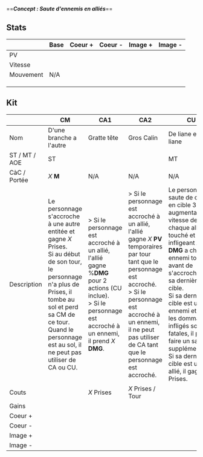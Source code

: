 ==***Concept : Saute d'ennemis en alliés***== 
## Stats

|           | Base | Coeur + | Coeur - | Image + | Image - |
| --------- | ---- | ------- | ------- | ------- | ------- |
| PV        |      |         |         |         |         |
| Vitesse   |      |         |         |         |         |
| Mouvement | N/A  |         |         |         |         |
|           |      |         |         |         |         |
|           |      |         |         |         |         |
|           |      |         |         |         |         |

## Kit

|               | CM                                                                                                                                                                                                                                             | CA1                                                                                                                                                                  | CA2                                                                                                                                                                                                                                               | CU                                                                                                                                                                                                                                                                                                                                                                       |
| ------------- | ---------------------------------------------------------------------------------------------------------------------------------------------------------------------------------------------------------------------------------------------- | -------------------------------------------------------------------------------------------------------------------------------------------------------------------- | ------------------------------------------------------------------------------------------------------------------------------------------------------------------------------------------------------------------------------------------------- | ------------------------------------------------------------------------------------------------------------------------------------------------------------------------------------------------------------------------------------------------------------------------------------------------------------------------------------------------------------------------ |
| Nom           | D'une branche a l'autre                                                                                                                                                                                                                        | Gratte tête                                                                                                                                                          | Gros Calin                                                                                                                                                                                                                                        | De liane en liane                                                                                                                                                                                                                                                                                                                                                        |
| ST / MT / AOE | ST                                                                                                                                                                                                                                             |                                                                                                                                                                      |                                                                                                                                                                                                                                                   | MT                                                                                                                                                                                                                                                                                                                                                                       |
| CàC / Portée  | *X* **M**                                                                                                                                                                                                                                      | N/A                                                                                                                                                                  | N/A                                                                                                                                                                                                                                               | N/A                                                                                                                                                                                                                                                                                                                                                                      |
| Description   | Le personnage s'accroche à une autre entitée et gagne *X* Prises.<br>Si au début de son tour, le personnage n'a plus de Prises, il tombe au sol et perd sa CM de ce tour. Quand le personnage est au sol, il ne peut pas utiliser de CA ou CU. | > Si le personnage est accroché à un allié, l'allié gagne %**DMG** pour 2 actions (CU inclue).<br>> Si le personnage est accroché à un ennemi, il prend *X* **DMG**. | > Si le personnage est accroché à un allié, l'allié gagne *X* **PV** temporaires par tour tant que le personnage est accroché.<br>> Si le personnage est accroché à un ennemi, il ne peut pas utiliser de CA tant que le personnage est accroché. | Le personnage saute de cible en cible 3 fois, augmentant la vitesse de chaque allié touché et infligeant *X* **DMG** a chaque ennemi touché, avant de s'accrocher a sa dernière cible.<br>Si sa dernière cible est un ennemi et que les dommages infligés sont fatales, il peut faire un saut supplémentaire.<br>Si sa dernière cible est un allié, il gagne *X* Prises. |
| Couts         |                                                                                                                                                                                                                                                | *X* Prises                                                                                                                                                           | *X* Prises / Tour                                                                                                                                                                                                                                 |                                                                                                                                                                                                                                                                                                                                                                          |
| Gains         |                                                                                                                                                                                                                                                |                                                                                                                                                                      |                                                                                                                                                                                                                                                   |                                                                                                                                                                                                                                                                                                                                                                          |
| Coeur +       |                                                                                                                                                                                                                                                |                                                                                                                                                                      |                                                                                                                                                                                                                                                   |                                                                                                                                                                                                                                                                                                                                                                          |
| Coeur -       |                                                                                                                                                                                                                                                |                                                                                                                                                                      |                                                                                                                                                                                                                                                   |                                                                                                                                                                                                                                                                                                                                                                          |
| Image +       |                                                                                                                                                                                                                                                |                                                                                                                                                                      |                                                                                                                                                                                                                                                   |                                                                                                                                                                                                                                                                                                                                                                          |
| Image -       |                                                                                                                                                                                                                                                |                                                                                                                                                                      |                                                                                                                                                                                                                                                   |                                                                                                                                                                                                                                                                                                                                                                          |
